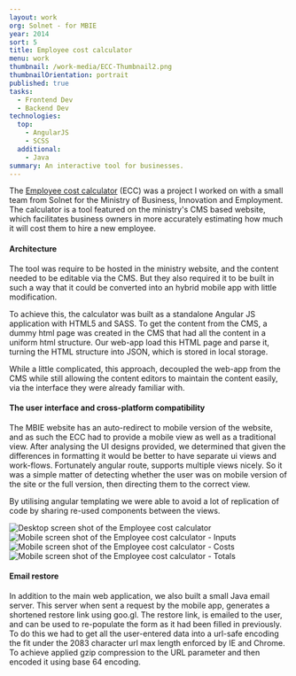 ```yaml
---
layout: work
org: Solnet - for MBIE
year: 2014
sort: 5
title: Employee cost calculator
menu: work
thumbnail: /work-media/ECC-Thumbnail2.png
thumbnailOrientation: portrait
published: true
tasks:
  - Frontend Dev
  - Backend Dev
technologies:
  top:
    - AngularJS
    - SCSS
  additional:
    - Java
summary: An interactive tool for businesses.
---
```


<p>
  The <a href="http://www.business.govt.nz/employeecostcalculator/" target="_blank">Employee cost calculator</a>
  (ECC) was a project I worked on with a small team from Solnet for the Ministry of Business, Innovation and Employment.
  The calculator is a tool featured on the ministry's CMS based website,
  which facilitates business owners in more accurately estimating how much it will cost them to hire a new employee.
</p>
<h4 class="post-subtitle">Architecture</h4>
<p>
  The tool was require to be hosted in the ministry website, and the content needed to be editable via the CMS.
  But they also required it to be built in such a way that it could be converted into an hybrid mobile app with little
  modification.
</p>
<p>
  To achieve this, the calculator was built as a standalone Angular JS application with HTML5 and SASS.
  To get the content from the CMS, a dummy html page was created in the CMS that had all the content in a uniform html
  structure.
  Our web-app load this HTML page and parse it, turning the HTML structure into JSON, which is stored in local storage.
</p>
<p>
  While a little complicated, this approach, decoupled the web-app from the CMS while still allowing the content editors
  to maintain the content easily,
  via the interface they were already familiar with.
</p>
<h4 class="post-subtitle">The user interface and cross-platform compatibility</h4>
<p>
  The MBIE website has an auto-redirect to mobile version of the website, and as such the ECC had to provide a mobile
  view as well as a traditional view.
  After analysing the UI designs provided, we determined that given the differences in formatting it would be better to
  have separate ui views and work-flows.
  Fortunately angular route, supports multiple views nicely.
  So it was a simple matter of detecting whether the user was on mobile version of the site or the full version, then
  directing them to the correct view.
</p>
<p>
  By utilising angular templating we were able to avoid a lot of replication of code by sharing re-used components
  between the views.
</p>
<jc-gallery>
<jc-mockup type="desktop">
  <img title="Desktop screen shot of the Employee cost calculator" src="/work-media/ECC-Desktop.png">
</jc-mockup><jc-mockup type="mobile">
  <img title="Mobile screen shot of the Employee cost calculator - Inputs" src="/work-media/ECC-Mobile.png">
</jc-mockup><jc-mockup type="mobile">
  <img title="Mobile screen shot of the Employee cost calculator - Costs" src="/work-media/ECC-Mobile-1.png">
</jc-mockup><jc-mockup type="mobile">
  <img title="Mobile screen shot of the Employee cost calculator - Totals" src="/work-media/ECC-Mobile-2.png">
</jc-mockup>
</jc-gallery>

<h4 class="post-subtitle">Email restore</h4>
<p>
  In addition to the main web application, we also built a small Java email server.
  This server when sent a request by the mobile app, generates a shortened restore link using goo.gl.
  The restore link, is emailed to the user, and can be used to re-populate the form as it had been filled in previously.
  To do this we had to get all the user-entered data into a url-safe encoding the fit under the 2083 character url max
  length enforced by IE and Chrome.
  To achieve applied gzip compression to the URL parameter and then encoded it using base 64 encoding.
</p>
